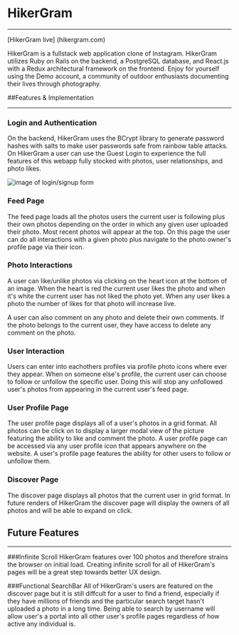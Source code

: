 # HikerGram

---

[HikerGram live] (hikergram.com)

HikerGram is a fullstack web application clone of Instagram. HikerGram utilizes Ruby on Rails on the backend, a PostgreSQL database, and React.js with a Redux architectural framework on the frontend. Enjoy for yourself using the Demo account, a community of outdoor enthusiasts documenting their lives through photography.

##Features & Implementation

---

### Login and Authentication

On the backend, HikerGram uses the BCrypt library to generate password hashes with salts to make user passwords safe from rainbow table attacks. On HikerGram a user can use the Guest Login to experience the full features of this webapp fully stocked with photos, user relationships, and photo likes.

![image of login/signup form](https://github.com/skdkim/HikerGram/blob/master/docs/prm_photos/Screen%20Shot%202016-11-11%20at%2011.04.08%20AM.png)

### Feed Page

The feed page loads all the photos users the current user is following plus their own photos depending on the order in which any given user uploaded their photo. Most recent photos will appear at the top. On this page the user can do all interactions with a given photo plus navigate to the photo owner's profile page via their icon.

### Photo Interactions

A user can like/unlike photos via clicking on the heart icon at the bottom of an image. When the heart is red the current user likes the photo and when it's white the current user has not liked the photo yet. When any user likes a photo the number of likes for that photo will increase live.

A user can also comment on any photo and delete their own comments. If the photo belongs to the current user, they have access to delete any comment on the photo.

### User Interaction

Users can enter into eachothers profiles via profile photo icons where ever they appear.
When on someone else's profile, the current user can choose to follow or unfollow the specific user. Doing this will stop any unfollowed user's photos from appearing in the current user's feed page. 

### User Profile Page

The user profile page displays all of a user's photos in a grid format. All photos can be click on to display a larger modal view of the picture featuring the ability to like and comment the photo. A user profile page can be accessed via any user profile icon that appears anywhere on the website. A user's profile page features the ability for other users to follow or unfollow them. 

### Discover Page

The discover page displays all photos that the current user in grid format.
In future renders of HikerGram the discover page will display the owners of all photos and will be able to expand on click.

## Future Features

---
###Infinite Scroll
HikerGram features over 100 photos and therefore strains the browser on initial load. Creating infinite scroll for all of HikerGram's pages will be a great step towards better UX design.

###Functional SearchBar
All of HikerGram's users are featured on the discover page but it is still diffcult for a user to find a friend, especially if they have millions of friends and the particular search target hasn't uploaded a photo in a long time. Being able to search by username will allow user's a portal into all other user's profile pages regardless of how active any individual is.
